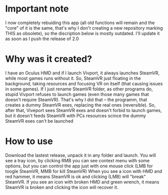 # Important note
I now completely rebuiding this app (all old functions will remain and the "core" of it is the same, that's why I don't creating a new repository marking THIS as obsolete), so the discription below is mostly outdated. I'll update it as soon as I push the release of 2.0

# Why was it created?
I have an Oculus HMD and if I launch Vivport, it always launches SteamVR, while most games runs without it. So, SteamVR just floating in the background, taking resources and focusing VR on itself (that causing issues in some games). If I just rename SteamVR folder, as other programs do, stupid Vivport refuses to launch games (even those many games that doesn't require SteamVR). That's why I did that – the programm, that creates a dummy SteamVR exes, replacing the real ones (reversible). So, after that, Viveport sees SteamVR exes and doesn't forbid to launch games, but it doesn't feeds SteamVR with PCs resources scince the dummy SteamVR exes can't be launched

# How to use
Download the lastest release, unpack it in any folder and launch. You will see a tray icon, by clicking RMB you can see context menu with some options, but you can control the app just with one mouse click (LMB for toogle SteamVR, MMB for kill SteamVR)
When you see a icon with HMD and red hammer, it means SteamVR is ok and clicking (LMB) will "break" SteamVR. If you see an icon with broken HMD and green wrench, it means SteamVR is broken and clicking the icon will recover it.

